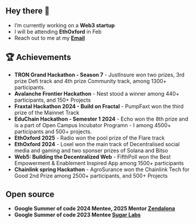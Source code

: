 ## Hey there 👋
- I’m currently working on a **Web3 startup**
- I will be attending **EthOxford** in Feb
- Reach out to me at my **<a href="mailto:riya1jain567@gmail.com">Email</a>**

## 🏆 Achievements 

- **TRON Grand Hackathon - Season 7** - JustInsure won two prizes, 3rd prize Defi track and 4th prize Community track, among 1300+ participants.
- **Avalanche Frontier Hackathon** - Nest stood a winner among 440+ participants, and 150+ Projects
- **Fraxtal Hackathon 2024 - Build on Fractal** - PumpFaxt won the third prize of the Mainnet Track
- **EduChain Hackathon - Semester 1 2024** - Echo won the 8th prize and is a part of Open Campus Incubator Programn - I among 4500+ participants and 500+ projects.
- **EthOxford 2025** - Radio won the pool prize of the Flare track
- **EthOxford 2024** - Loxel won the main track of Decentralised social media and gaming and two sponser prizes of Solana and Bitso
- **Web5: Building the Decentralized Web** - FifthPoll won the Best Empowerment & Enablement Inspired App among 1500+ participants
- **Chainlink spring Hackathon** - AgroSurance won the Chainlink Tech for Good 2nd Prize among 2500+ participants, and 500+ Projects

## Open source
- **Google Summer of code 2024 Mentee, 2025 Mentor [Zendalona](https://github.com/zendalona)**
- **Google Summer of code 2023 Mentee [Sugar Labs](https://github.com/sugarlabs)**
